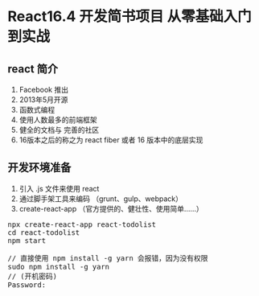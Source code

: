 # React16.4 开发简书项目 从零基础入门到实战

## react 简介

1. Facebook 推出
2. 2013年5月开源
3. 函数式编程
4. 使用人数最多的前端框架
5. 健全的文档与 完善的社区
6. 16版本之后的称之为 react fiber 或者 16 版本中的底层实现

## 开发环境准备

1. 引入 .js 文件来使用 react 
2. 通过脚手架工具来编码 （grunt、gulp、webpack）
3. create-react-app （官方提供的、健壮性、使用简单……）

<pre>
npx create-react-app react-todolist
cd react-todolist
npm start

// 直接使用 npm install -g yarn 会报错，因为没有权限
sudo npm install -g yarn
// (开机密码)
Password: 

</pre>
